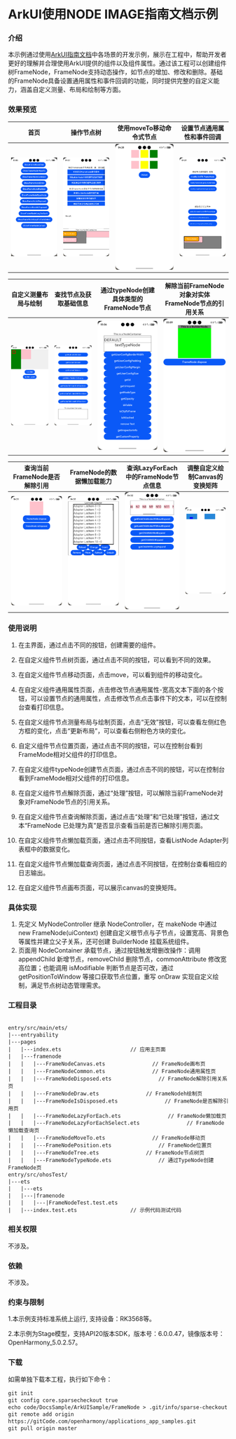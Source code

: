 # ArkUI使用NODE IMAGE指南文档示例

### 介绍

本示例通过使用[ArkUI指南文档](https://gitcode.com/openharmony/docs/blob/master/zh-cn/application-dev/ui/arkts-user-defined-arktsNode-frameNode.md)中各场景的开发示例，展示在工程中，帮助开发者更好的理解并合理使用ArkUI提供的组件以及组件属性。通过该工程可以创建组件树FrameNode，FrameNode支持动态操作，如节点的增加、修改和删除。基础的FrameNode具备设置通用属性和事件回调的功能，同时提供完整的自定义能力，涵盖自定义测量、布局和绘制等方面。

### 效果预览

| 首页                            | 操作节点树                                  | 使用moveTo移动命令式节点                | 设置节点通用属性和事件回调          |
|-------------------------------|----------------------------------------|------------------------------------------|-------------------------------|
| ![Main](screenshots/Main.png) | ![ShowFrameNodeTree](screenshots/ShowFrameNodeTree.png) | ![ShowFrameNodeMoveTo](screenshots/ShowFrameNodeMoveTo.png) | ![ShowFrameNodeCommon](screenshots/ShowFrameNodeCommon.png)  

| 自定义测量布局与绘制                             | 查找节点及获取基础信息                                | 通过typeNode创建具体类型的FrameNode节点               | 解除当前FrameNode对象对实体FrameNode节点的引用关系                     |
|----------------------------------------|--------------------------------------------|--------------------------------------------|-------------------------------|
| ![ShowFrameNodeDraw](screenshots/ShowFrameNodeDraw.png) | ![ShowFrameNodePosition](screenshots/ShowFrameNodePosition.png) | ![ShowFrameNodeTypeNode](screenshots/ShowFrameNodeTypeNode.png) | ![ShowFrameNodeDisposed](screenshots/ShowFrameNodeDisposed.png) 

| 查询当前FrameNode是否解除引用                          | FrameNode的数据懒加载能力                             | 查询LazyForEach中的FrameNode节点信息                        | 调整自定义绘制Canvas的变换矩阵                     |
|----------------------------------------------|-----------------------------------------------|-----------------------------------------------------|-------------------------------|
| ![ShowFrameNodeIsDisposed](screenshots/ShowFrameNodeIsDisposed.png) | ![ShowFrameNodeLazyForEach](screenshots/ShowFrameNodeLazyForEach.png) | ![ShowFrameNodeLazyForEachSelect](screenshots/ShowFrameNodeLazyForEachSelect.png) | ![ShowFrameNodeCanvas](screenshots/ShowFrameNodeCanvas.png) 

### 使用说明

1. 在主界面，通过点击不同的按钮，创建需要的组件。

2. 在自定义组件节点树页面，通过点击不同的按钮，可以看到不同的效果。

3. 在自定义组件节点移动页面，点击move，可以看到组件的移动变化。

4. 在自定义组件通用属性页面，点击修改节点通用属性-宽高文本下面的各个按钮，可以设置节点的通用属性，点击修改节点点击事件下的文本，可以在控制台查看打印信息。

5. 在自定义组件节点测量布局与绘制页面，点击“无效”按钮，可以查看左侧红色方框的变化，点击“更新布局”，可以查看右侧粉色方块的变化。

6. 自定义组件节点位置页面，通过点击不同的按钮，可以在控制台看到FrameMode相对父组件的打印信息。

7. 在自定义组件typeNode创建节点页面，通过点击不同的按钮，可以在控制台看到FrameMode相对父组件的打印信息。

8. 在自定义组件节点解除页面，通过“处理”按钮，可以解除当前FrameNode对象对FrameNode节点的引用关系。

9. 在自定义组件节点查询解除页面，通过点击“处理”和“已处理”按钮，通过文本“FrameNode 已处理为真”是否显示查看当前是否已解除引用页面。

10. 在自定义组件节点懒加载页面，通过点击不同按钮，查看ListNode Adapter列表框中的数据变化。

11. 在自定义组件节点懒加载查询页面，通过点击不同按钮，在控制台查看相应的日志输出。

12. 在自定义组件节点画布页面，可以展示canvas的变换矩阵。

### 具体实现

1. 先定义 MyNodeController 继承 NodeController，在 makeNode 中通过 new FrameNode(uiContext) 创建自定义根节点与子节点，设置宽高、背景色等属性并建立父子关系，还可创建 BuilderNode 挂载系统组件。
2. 页面用 NodeContainer 承载节点，通过按钮触发增删改操作：调用 appendChild 新增节点，removeChild 删除节点，commonAttribute 修改宽高位置；也能调用 isModifiable 判断节点是否可改，通过 getPositionToWindow 等接口获取节点位置，重写 onDraw 实现自定义绘制，满足节点树动态管理需求。

### 工程目录
```

entry/src/main/ets/
|---entryability
|---pages
|   |---index.ets                      // 应用主页面
|   |---framenode
|   |   |---FrameNodeCanvas.ets               // FrameNode画布页
|   |   |---FrameNodeCommon.ets               // FrameNode通用属性页
|   |   |---FrameNodeDisposed.ets               // FrameNode解除引用关系页
|   |   |---FrameNodeDraw.ets               // FrameNodeh绘制页
|   |   |---FrameNodeIsDisposed.ets               // FrameNode是否解除引用页
|   |   |---FrameNodeLazyForEach.ets               // FrameNode懒加载页
|   |   |---FrameNodeLazyForEachSelect.ets               // FrameNode懒加载查询页
|   |   |---FrameNodeMoveTo.ets               // FrameNode移动页
|   |   |---FrameNodePosition.ets               // FrameNode位置页
|   |   |---FrameNodeTree.ets               // FrameNode节点树页         
|   |   |---FrameNodeTypeNode.ets               // 通过TypeNode创建FrameNode页           
entry/src/ohosTest/
|---ets
|   |---ets
|   |---|framenode
|   |   |---|FrameNodeTest.test.ets
|   |---index.test.ets                 // 示例代码测试代码
```

### 相关权限

不涉及。

### 依赖

不涉及。

### 约束与限制

1.本示例支持标准系统上运行, 支持设备：RK3568等。

2.本示例为Stage模型，支持API20版本SDK，版本号：6.0.0.47，镜像版本号：OpenHarmony_5.0.2.57。

### 下载

如需单独下载本工程，执行如下命令：

````
git init
git config core.sparsecheckout true
echo code/DocsSample/ArkUISample/FrameNode > .git/info/sparse-checkout
git remote add origin https://gitCode.com/openharmony/applications_app_samples.git
git pull origin master
````